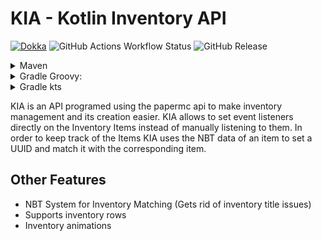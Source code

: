 # KIA - Kotlin Inventory API

[![Dokka](https://img.shields.io/badge/JavaDoc-Online-green)](https://staticfx.github.io/KIA/)
![GitHub Actions Workflow Status](https://img.shields.io/github/actions/workflow/status/staticfx/kia/workflow.yml)
![GitHub Release](https://img.shields.io/github/v/release/staticfx/kia)


<details>
<summary>Maven</summary>

- ```xml
  <dependency>
    <groupId>de.staticred.kia</groupId>
    <artifactId>kia</artifactId>
    <version>1.1.4</version>
  </dependency>
    ```
</details>

<details>
<summary>Gradle Groovy:</summary>

- ```groovy
  compileOnly "de.staticred.kia:kia:1.1.4"
    ```

</details>

<details>
<summary>Gradle kts</summary>

- ```kotlin
  api("de.staticred.kia:kia:1.1.4")
    ```
</details>


KIA is an API programed using the papermc api to make inventory management and its creation easier.
KIA allows to set event listeners directly on the Inventory Items instead of manually listening to them.
In order to keep track of the Items KIA uses the NBT data of an item to set a UUID and match it with the corresponding item.

## Other Features
- NBT System for Inventory Matching (Gets rid of inventory title issues)
- Supports inventory rows
- Inventory animations
